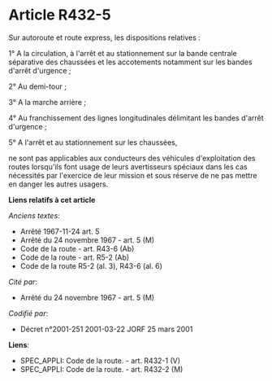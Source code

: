 # Article R432-5

Sur autoroute et route express, les dispositions relatives :

1° A la circulation, à l'arrêt et au stationnement sur la bande centrale séparative des chaussées et les accotements
notamment sur les bandes d'arrêt d'urgence ;

2° Au demi-tour ;

3° A la marche arrière ;

4° Au franchissement des lignes longitudinales délimitant les bandes d'arrêt d'urgence ;

5° A l'arrêt et au stationnement sur les chaussées,

ne sont pas applicables aux conducteurs des véhicules d'exploitation des routes lorsqu'ils font usage de leurs avertisseurs
spéciaux dans les cas nécessités par l'exercice de leur mission et sous réserve de ne pas mettre en danger les autres
usagers.

**Liens relatifs à cet article**

_Anciens textes_:

  - Arrêté 1967-11-24 art. 5
  - Arrêté du 24 novembre 1967 - art. 5 (M)
  - Code de la route - art. R43-6 (Ab)
  - Code de la route - art. R5-2 (Ab)
  - Code de la route R5-2 (al. 3), R43-6 (al. 6)

_Cité par_:

  - Arrêté du 24 novembre 1967 - art. 5 (M)

_Codifié par_:

  - Décret n°2001-251 2001-03-22 JORF 25 mars 2001

**Liens**:

  - SPEC_APPLI: Code de la route. - art. R432-1 (V)
  - SPEC_APPLI: Code de la route. - art. R432-2 (M)
